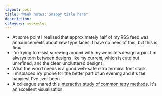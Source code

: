 ```yaml
---
layout: post
title: "Week notes: Snappy title here"
description: 
category: weeknotes
---
```


- At some point I realised that approximately half of my RSS feed was announcements about new type faces. I have no need of this, but this is fine.
- I'm trying to resist screwing around with my website's design again. I'm always torn between designs like my current, which is cute but unrefined, and the clear, uncluttered designs.
- What the world needs is a good web-safe retro terminal font stack.
- I misplaced my phone for the better part of an evening and it's the happiest I've ever been.
- A colleague shared this [interactive study of common retry methods](https://encore.dev/blog/retries). It's an excellent visualisation.
